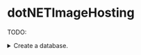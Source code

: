 # dotNETImageHosting

TODO:


<details> 
    <summary>Create a database.</summary>
        <details>
            <summary>Users</summary>


                Users : {
                    nID, // primary key
                    strDisplayName,
                    strEmail,
                    nPasswordHash,
                    nUserLevel
                }


        </details>

 

        UserImages : {
            nID, // primary key
            nUserID, // foreign key
            nUniqueImageID, // foreign key
            nCreationDateMiliseconds
        }


        UniqueImages : {
            nID, // primary key
            nHash,
        }


        Tags : {
            nID, // primary key
            strTagName
        }


        TagImages : {
            nID, // primary key
            nTagID, // foreign key
            nImageID // foreign key
        }


        Likes : {
            nID, // primary key
            nImageID, // foreign key
            nUserID, // foreign key unique
            bIsDislike,
            nCreationDateMiliseconds
        }


        Comments : {
            nID, // primary key
            nImageID, // foreign key
            nUserID, // foreign key
            strContent,
            nCreationDateMiliseconds
        }
</details>
